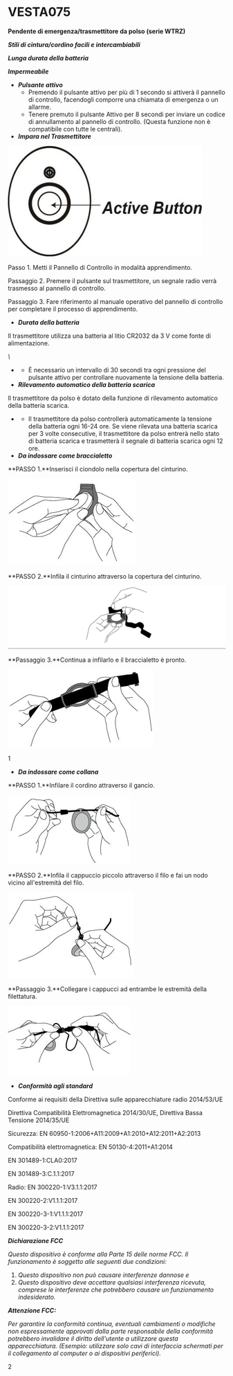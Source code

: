 # VESTA075

**Pendente di emergenza/trasmettitore da polso (serie WTRZ)**

_**Stili di cintura/cordino facili e intercambiabili**_

_**Lunga durata della batteria**_

_**Impermeabile**_

-   _**Pulsante attivo**_
    -   Premendo il pulsante attivo per più di 1 secondo si attiverà il pannello di controllo, facendogli comporre una chiamata di emergenza o un allarme.
    -   Tenere premuto il pulsante Attivo per 8 secondi per inviare un codice di annullamento al pannello di controllo. (Questa funzione non è compatibile con tutte le centrali).
-   _**Impara nel Trasmettitore**_

![](<.gitbook/assets/0 (42).jpeg>)

Passo 1. Metti il ​​Pannello di Controllo in modalità apprendimento.

Passaggio 2. Premere il pulsante sul trasmettitore, un segnale radio verrà trasmesso al pannello di controllo.

Passaggio 3. Fare riferimento al manuale operativo del pannello di controllo per completare il processo di apprendimento.

-   _**Durata della batteria**_

Il trasmettitore utilizza una batteria al litio CR2032 da 3 V come fonte di alimentazione.

_\\<NOTE>_

-   -   È necessario un intervallo di 30 secondi tra ogni pressione del pulsante attivo per controllare nuovamente la tensione della batteria.
-   _**Rilevamento automatico della batteria scarica**_

Il trasmettitore da polso è dotato della funzione di rilevamento automatico della batteria scarica.

-   -   Il trasmettitore da polso controllerà automaticamente la tensione della batteria ogni 16-24 ore. Se viene rilevata una batteria scarica per 3 volte consecutive, il trasmettitore da polso entrerà nello stato di batteria scarica e trasmetterà il segnale di batteria scarica ogni 12 ore.
-   _**Da indossare come braccialetto**_

**PASSO 1.**Inserisci il ciondolo nella copertura del cinturino.

![](<.gitbook/assets/1 (36).jpeg>)

**PASSO 2.**Infila il cinturino attraverso la copertura del cinturino.

![](<.gitbook/assets/2 (47).png>)

**Passaggio 3.**Continua a infilarlo e il braccialetto è pronto.

![](<.gitbook/assets/3 (28).jpeg>)

1

-   _**Da indossare come collana**_

**PASSO 1.**Infilare il cordino attraverso il gancio.

![](<.gitbook/assets/4 (31).jpeg>)

**PASSO 2.**Infila il cappuccio piccolo attraverso il filo e fai un nodo vicino all'estremità del filo.

![](<.gitbook/assets/5 (20).jpeg>)

**Passaggio 3.**Collegare i cappucci ad entrambe le estremità della filettatura.

![](<.gitbook/assets/6 (27).jpeg>)

-   _**Conformità agli standard**_

Conforme ai requisiti della Direttiva sulle apparecchiature radio 2014/53/UE

Direttiva Compatibilità Elettromagnetica 2014/30/UE, Direttiva Bassa Tensione 2014/35/UE

Sicurezza: EN 60950-1:2006+A11:2009+A1:2010+A12:2011+A2:2013

Compatibilità elettromagnetica: EN 50130-4:2011+A1:2014

EN 301489-1:CLA0:2017

EN 301489-3:C.1.1:2017

Radio: EN 300220-1:V3.1.1:2017

EN 300220-2:V1.1.1:2017

EN 300220-3-1:V1.1.1:2017

EN 300220-3-2:V1.1.1:2017

_**Dichiarazione FCC**_

_Questo dispositivo è conforme alla Parte 15 delle norme FCC. Il funzionamento è soggetto alle seguenti due condizioni:_

1.  _Questo dispositivo non può causare interferenze dannose e_
2.  _Questo dispositivo deve accettare qualsiasi interferenza ricevuta, comprese le interferenze che potrebbero causare un funzionamento indesiderato._

_**Attenzione FCC:**_

_Per garantire la conformità continua, eventuali cambiamenti o modifiche non espressamente approvati dalla parte responsabile della conformità potrebbero invalidare il diritto dell'utente a utilizzare questa apparecchiatura. (Esempio: utilizzare solo cavi di interfaccia schermati per il collegamento al computer o ai dispositivi periferici)._

2
